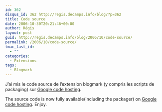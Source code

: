 ```yaml
---
id: 362
disqus_id: 362 http://regis.decamps.info/blog/?p=362
title: Code source
date: 2006-10-30T20:21:46+00:00
author: Régis
layout: post
guid: http://regis.decamps.info/blog/2006/10/code-source/
permalink: /2006/10/code-source/
tmac_last_id:
  - ""
categories:
  - Extensions
tags:
  - Blogmark
---
```

J’ai mis le code source de l’extension blogmark (y compris les scripts de packaging) sur [Google code hosting](http://code.google.com/p/blogmark/source).

The source code is now fully available(including the packager) on [Google code hosting](http://code.google.com/p/blogmark/source). Enjoy.
